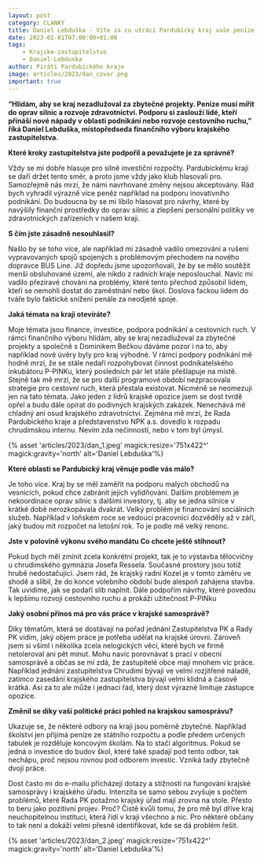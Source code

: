 ```yaml
---
layout: post
category: CLANKY
title: Daniel Lebduška - Víte za co utrácí Pardubický kraj vaše peníze
date: 2023-02-01T07:00:00+01:00
tags: 
    - Krajske-zastupitelstvo
    - Daniel-Lebduska
author: Piráti Pardubického kraje
image: articles/2023/dan_cover.png
important: true
---
```



**“Hlídám, aby se kraj nezadlužoval za zbytečné projekty. Peníze musí mířit do oprav silnic a rozvoje zdravotnictví. Podporu si zaslouží lidé, kteří přináší nové nápady v oblasti podnikání nebo rozvoje cestovního ruchu,” říká Daniel Lebduška, místopředseda finančního výboru krajského zastupitelstva.**

**Které kroky zastupitelstva jste podpořil a považujete je za správné?**

Vždy se mi dobře hlasuje pro silně investiční rozpočty. Pardubickému kraji se daří držet tento směr, a proto jsme vždy jako klub hlasovali pro. Samozřejmě nás mrzí, že námi navrhované změny nejsou akceptovány. Rád bych vyhradil výrazně více peněz například na podporu inovativního podnikání. Do budoucna by se mi líbilo hlasovat pro návrhy, které by navýšily finanční prostředky do oprav silnic a zlepšení personální politiky ve zdravotnických zařízeních v našem kraji.

**S čím jste zásadně nesouhlasil?**

Našlo by se toho více, ale například mi zásadně vadilo omezování a rušení vypravovaných spojů spojených s problémovým přechodem na nového dopravce BUS Line. Již dopředu jsme upozorňovali, že by se mělo soutěžit menší obsluhované území, ale nikdo z radních kraje neposlouchal. Navíc mi vadilo přezíravé chování na problémy, které tento přechod způsobil lidem, kteří se nemohli dostat do zaměstnání nebo škol. Doslova fackou lidem do tváře bylo faktické snížení penále za neodjeté spoje.

**Jaká témata na kraji otevíráte?**

Moje témata jsou finance, investice, podpora podnikání a cestovních ruch. V rámci finančního výboru hlídám, aby se kraj nezadlužoval za zbytečné projekty a společně s Dominikem Bečkou dáváme pozor i na to, aby například nové úvěry byly pro kraj výhodné. V rámci podpory podnikání mě hodně mrzí, že se stále nedaří rozpohybovat činnost podnikatelského inkubátoru P-PINKu, který posledních pár let stále přešlapuje na místě. Stejně tak mě mrzí, že se pro další programové období nezpracovala strategie pro cestovní ruch, která přestala existovat. Nicméně se neomezuji jen na tato témata. Jako jeden z lídrů krajské opozice jsem se dost tvrdě opřel a budu dále opírat do podivných krajských zakázek. Nenechává mě chladný ani osud krajského zdravotnictví. Zejména mě mrzí, že Rada Pardubického kraje a představenstvo NPK a.s. dovedlo k rozpadu chrudimskou internu. Nevím zda nečinností, nebo v tom byl úmysl.


{% asset 'articles/2023/dan_1.jpeg' magick:resize='751x422^' magick:gravity='north' alt='Daniel Lebduška'%}


**Které oblasti se Pardubický kraj věnuje podle vás málo?**

Je toho více. Kraj by se měl zaměřit na podporu malých obchodů na vesnicích, pokud chce zabránit jejich vylidňování. Dalším problémem je nekoordinace oprav silnic s dalšími investory, tj. aby se jedna silnice v krátké době nerozkopávala dvakrát. Velký problém je financování sociálních služeb. Například v loňském roce se vedoucí pracovníci dozvěděly až v září, jaký budou mít rozpočet na letošní rok. To je podle mě velký renonc.

**Jste v polovině výkonu svého mandátu Co chcete ještě stihnout?**

Pokud bych měl zmínit zcela konkrétní projekt, tak je to výstavba tělocvičny u chrudimského gymnázia Josefa Ressela. Současné prostory jsou totiž hrubě nedostačující. Jsem rád, že krajský radní Kozel je v tomto záměru ve shodě a slíbil, že do konce volebního období bude alespoň zahájena stavba. Tak uvidíme, jak se podaří slib naplnit. Dále podpořím návrhy, které povedou k lepšímu rozvoji cestovního ruchu a prokáží užitečnost P-PINku

**Jaký osobní přínos má pro vás práce v krajské samosprávě?**

Díky tématům, která se dostávají na pořad jednání Zastupitelstva PK a Rady PK vidím, jaký objem práce je potřeba udělat na krajské úrovni. Zároveň jsem si všiml i několika zcela nelogických věcí, které bych ve firmě netoleroval ani pět minut. Mohu navíc porovnávat s prací v obecní samosprávě a občas se mi zdá, že zastupitelé obce mají mnohem víc práce. Například jednání zastupitelstva Chrudimi bývají ve velmi rozjitřené náladě, zatímco zasedání krajského zastupitelstva bývají velmi klidná a časově krátká. Asi za to ale může i jednací řád, který dost výrazně limituje zástupce opozice.

**Změnil se díky vaší politické práci pohled na krajskou samosprávu?**

Ukazuje se, že některé odbory na kraji jsou poměrně zbytečné. Například školství jen přijímá peníze ze státního rozpočtu a podle předem určených tabulek je rozděluje koncovým školám. Na to stačí algoritmus. Pokud se jedná o investice do budov škol, které také spadají pod tento odbor, tak nechápu, proč nejsou rovnou pod odborem investic. Vzniká tady zbytečně dvojí práce.

Dost často mi do e-mailu přicházejí dotazy a stížnosti na fungování krajské samosprávy i krajského úřadu. Intenzita se samo sebou zvyšuje s počtem problémů, které Rada PK potažmo krajský úřad mají zrovna na stole. Přesto to beru jako pozitivní projev. Proč? Čistě kvůli tomu, že pro mě byl dříve kraj neuchopitelnou institucí, která řídí v kraji všechno a nic. Pro některé občany to tak není a dokáží velmi přesně identifikovat, kde se dá problém řešit.


{% asset 'articles/2023/dan_2.jpeg' magick:resize='751x422^' magick:gravity='north' alt='Daniel Lebduška'%}
